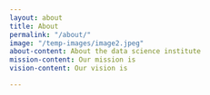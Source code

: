 ```yaml
---
layout: about
title: About
permalink: "/about/"
image: "/temp-images/image2.jpeg"
about-content: About the data science institute
mission-content: Our mission is
vision-content: Our vision is

---
```

